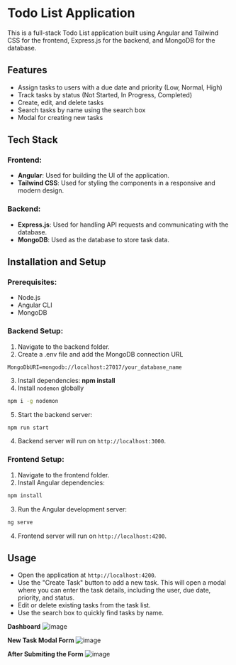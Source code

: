 
# Todo List Application

This is a full-stack Todo List application built using Angular and Tailwind CSS for the frontend, Express.js for the backend, and MongoDB for the database.

## Features

- Assign tasks to users with a due date and priority (Low, Normal, High)
- Track tasks by status (Not Started, In Progress, Completed)
- Create, edit, and delete tasks
- Search tasks by name using the search box
- Modal for creating new tasks

## Tech Stack

### Frontend:
- **Angular**: Used for building the UI of the application.
- **Tailwind CSS**: Used for styling the components in a responsive and modern design.

### Backend:
- **Express.js**: Used for handling API requests and communicating with the database.
- **MongoDB**: Used as the database to store task data.

## Installation and Setup

### Prerequisites:
- Node.js
- Angular CLI
- MongoDB

### Backend Setup:
1. Navigate to the backend folder.
2. Create a .env file and add the MongoDB connection URL

```.env
MongoDbURI=mongodb://localhost:27017/your_database_name
```
3. Install dependencies:
   **npm install**
4. Install `nodemon` globally
```bash
npm i -g nodemon
```
5. Start the backend server:
```bash
npm run start
```
4. Backend server will run on `http://localhost:3000`.

### Frontend Setup:
1. Navigate to the frontend folder.
2. Install Angular dependencies:
```bash
npm install
```
3. Run the Angular development server:
```bash
ng serve
```
4. Frontend server will run on `http://localhost:4200`.

## Usage

- Open the application at `http://localhost:4200`.
- Use the "Create Task" button to add a new task. This will open a modal where you can enter the task details, including the user, due date, priority, and status.
- Edit or delete existing tasks from the task list.
- Use the search box to quickly find tasks by name.

**Dashboard**
![image](https://github.com/user-attachments/assets/28bfbc60-8ba5-428c-9a5d-3f397bee2056)

**New Task Modal Form**
![image](https://github.com/user-attachments/assets/fcae28ee-3ec9-4e72-92cb-d963df2173cc)

**After Submiting the Form**
![image](https://github.com/user-attachments/assets/3356c8fa-378d-44f0-abe4-61ebee7e4a4a)

